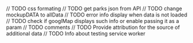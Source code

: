 // TODO css formating
// TODO get parks json from API
// TODO change mockupDATA to allData
// TODO error info display when data is not loaded
// TODO check if googlMap displays such info or enable passing it as a param
// TODO comments
// TODO Provide attribution for the source of additional data
// TODO Info about testing service worker